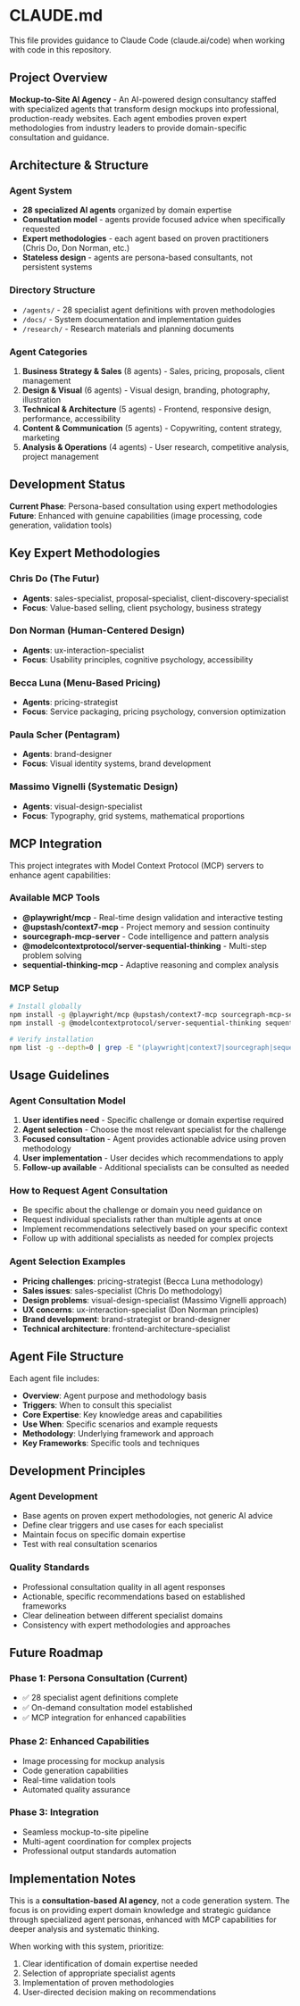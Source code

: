 # CLAUDE.md

This file provides guidance to Claude Code (claude.ai/code) when working with code in this repository.

## Project Overview

**Mockup-to-Site AI Agency** - An AI-powered design consultancy staffed with specialized agents that transform design mockups into professional, production-ready websites. Each agent embodies proven expert methodologies from industry leaders to provide domain-specific consultation and guidance.

## Architecture & Structure

### Agent System
- **28 specialized AI agents** organized by domain expertise
- **Consultation model** - agents provide focused advice when specifically requested
- **Expert methodologies** - each agent based on proven practitioners (Chris Do, Don Norman, etc.)
- **Stateless design** - agents are persona-based consultants, not persistent systems

### Directory Structure
- `/agents/` - 28 specialist agent definitions with proven methodologies
- `/docs/` - System documentation and implementation guides
- `/research/` - Research materials and planning documents

### Agent Categories
1. **Business Strategy & Sales** (8 agents) - Sales, pricing, proposals, client management
2. **Design & Visual** (6 agents) - Visual design, branding, photography, illustration
3. **Technical & Architecture** (5 agents) - Frontend, responsive design, performance, accessibility
4. **Content & Communication** (5 agents) - Copywriting, content strategy, marketing
5. **Analysis & Operations** (4 agents) - User research, competitive analysis, project management

## Development Status

**Current Phase**: Persona-based consultation using expert methodologies
**Future**: Enhanced with genuine capabilities (image processing, code generation, validation tools)

## Key Expert Methodologies

### Chris Do (The Futur)
- **Agents**: sales-specialist, proposal-specialist, client-discovery-specialist  
- **Focus**: Value-based selling, client psychology, business strategy

### Don Norman (Human-Centered Design)
- **Agents**: ux-interaction-specialist
- **Focus**: Usability principles, cognitive psychology, accessibility

### Becca Luna (Menu-Based Pricing)
- **Agents**: pricing-strategist
- **Focus**: Service packaging, pricing psychology, conversion optimization

### Paula Scher (Pentagram)
- **Agents**: brand-designer
- **Focus**: Visual identity systems, brand development

### Massimo Vignelli (Systematic Design)
- **Agents**: visual-design-specialist
- **Focus**: Typography, grid systems, mathematical proportions

## MCP Integration

This project integrates with Model Context Protocol (MCP) servers to enhance agent capabilities:

### Available MCP Tools
- **@playwright/mcp** - Real-time design validation and interactive testing
- **@upstash/context7-mcp** - Project memory and session continuity  
- **sourcegraph-mcp-server** - Code intelligence and pattern analysis
- **@modelcontextprotocol/server-sequential-thinking** - Multi-step problem solving
- **sequential-thinking-mcp** - Adaptive reasoning and complex analysis

### MCP Setup
```bash
# Install globally
npm install -g @playwright/mcp @upstash/context7-mcp sourcegraph-mcp-server
npm install -g @modelcontextprotocol/server-sequential-thinking sequential-thinking-mcp

# Verify installation
npm list -g --depth=0 | grep -E "(playwright|context7|sourcegraph|sequential|thinking)"
```

## Usage Guidelines

### Agent Consultation Model
1. **User identifies need** - Specific challenge or domain expertise required
2. **Agent selection** - Choose the most relevant specialist for the challenge
3. **Focused consultation** - Agent provides actionable advice using proven methodology
4. **User implementation** - User decides which recommendations to apply
5. **Follow-up available** - Additional specialists can be consulted as needed

### How to Request Agent Consultation
- Be specific about the challenge or domain you need guidance on
- Request individual specialists rather than multiple agents at once
- Implement recommendations selectively based on your specific context
- Follow up with additional specialists as needed for complex projects

### Agent Selection Examples
- **Pricing challenges**: pricing-strategist (Becca Luna methodology)
- **Sales issues**: sales-specialist (Chris Do methodology) 
- **Design problems**: visual-design-specialist (Massimo Vignelli approach)
- **UX concerns**: ux-interaction-specialist (Don Norman principles)
- **Brand development**: brand-strategist or brand-designer
- **Technical architecture**: frontend-architecture-specialist

## Agent File Structure

Each agent file includes:
- **Overview**: Agent purpose and methodology basis
- **Triggers**: When to consult this specialist
- **Core Expertise**: Key knowledge areas and capabilities
- **Use When**: Specific scenarios and example requests
- **Methodology**: Underlying framework and approach
- **Key Frameworks**: Specific tools and techniques

## Development Principles

### Agent Development
- Base agents on proven expert methodologies, not generic AI advice
- Define clear triggers and use cases for each specialist
- Maintain focus on specific domain expertise
- Test with real consultation scenarios

### Quality Standards
- Professional consultation quality in all agent responses
- Actionable, specific recommendations based on established frameworks
- Clear delineation between different specialist domains
- Consistency with expert methodologies and approaches

## Future Roadmap

### Phase 1: Persona Consultation (Current)
- ✅ 28 specialist agent definitions complete
- ✅ On-demand consultation model established
- ✅ MCP integration for enhanced capabilities

### Phase 2: Enhanced Capabilities
- Image processing for mockup analysis
- Code generation capabilities  
- Real-time validation tools
- Automated quality assurance

### Phase 3: Integration
- Seamless mockup-to-site pipeline
- Multi-agent coordination for complex projects
- Professional output standards automation

## Implementation Notes

This is a **consultation-based AI agency**, not a code generation system. The focus is on providing expert domain knowledge and strategic guidance through specialized agent personas, enhanced with MCP capabilities for deeper analysis and systematic thinking.

When working with this system, prioritize:
1. Clear identification of domain expertise needed
2. Selection of appropriate specialist agents
3. Implementation of proven methodologies
4. User-directed decision making on recommendations